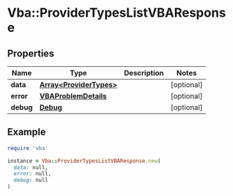 # Vba::ProviderTypesListVBAResponse

## Properties

| Name | Type | Description | Notes |
| ---- | ---- | ----------- | ----- |
| **data** | [**Array&lt;ProviderTypes&gt;**](ProviderTypes.md) |  | [optional] |
| **error** | [**VBAProblemDetails**](VBAProblemDetails.md) |  | [optional] |
| **debug** | [**Debug**](Debug.md) |  | [optional] |

## Example

```ruby
require 'vba'

instance = Vba::ProviderTypesListVBAResponse.new(
  data: null,
  error: null,
  debug: null
)
```

